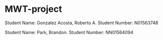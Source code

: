 # MWT-project
Student Name: Gonzalez Acosta, Roberto A.
Student Number: N01563748

Student Name: Park, Brandon.
Student Number: NN01564094

